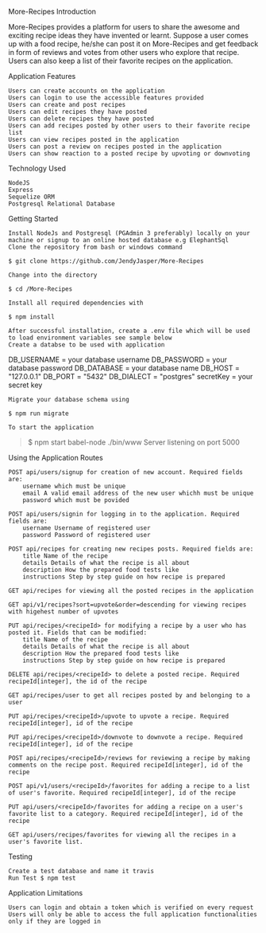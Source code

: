 More-Recipes
Introduction

More-Recipes provides a platform for users to share the awesome and exciting recipe ideas they have invented or learnt.
Suppose a user comes up with a food recipe, he/she can post it on More-Recipes and get feedback in form of reviews and votes from other users who explore that recipe. Users can also keep a list of their favorite recipes on the application.

Application Features

    Users can create accounts on the application
    Users can login to use the accessible features provided
    Users can create and post recipes
    Users can edit recipes they have posted
    Users can delete recipes they have posted
    Users can add recipes posted by other users to their favorite recipe list
    Users can view recipes posted in the application
    Users can post a review on recipes posted in the application
    Users can show reaction to a posted recipe by upvoting or downvoting


Technology Used

    NodeJS
    Express
    Sequelize ORM
    Postgresql Relational Database

Getting Started

    Install NodeJs and Postgresql (PGAdmin 3 preferably) locally on your machine or signup to an online hosted database e.g ElephantSql
    Clone the repository from bash or windows command

    $ git clone https://github.com/JendyJasper/More-Recipes

    Change into the directory

    $ cd /More-Recipes

    Install all required dependencies with

    $ npm install

    After successful installation, create a .env file which will be used to load environment variables see sample below
    Create a databse to be used with application

DB_USERNAME = your database username
DB_PASSWORD = your database password
DB_DATABASE = your database name
DB_HOST = "127.0.0.1"
DB_PORT = "5432"
DB_DIALECT = "postgres"
secretKey = your secret key

    Migrate your database schema using

    $ npm run migrate

    To start the application

> $ npm start
> babel-node ./bin/www
> Server listening on port 5000

Using the Application
Routes

    POST api/users/signup for creation of new account. Required fields are:
        username which must be unique
        email A valid email address of the new user whichh must be unique
        password which must be povided
        
    POST api/users/signin for logging in to the application. Required fields are:
        username Username of registered user
        password Password of registered user

    POST api/recipes for creating new recipes posts. Required fields are:
        title Name of the recipe
        details Details of what the recipe is all about
        description How the prepared food tests like
        instructions Step by step guide on how recipe is prepared

    GET api/recipes for viewing all the posted recipes in the application

    GET api/v1/recipes?sort=upvote&order=descending for viewing recipes with higehest number of upvotes

    PUT api/recipes/<recipeId> for modifying a recipe by a user who has posted it. Fields that can be modified:
        title Name of the recipe
        details Details of what the recipe is all about
        description How the prepared food tests like
        instructions Step by step guide on how recipe is prepared

    DELETE api/recipes/<recipeId> to delete a posted recipe. Required recipeId[integer], the id of the recipe

    GET api/recipes/user to get all recipes posted by and belonging to a user

    PUT api/recipes/<recipeId>/upvote to upvote a recipe. Required recipeId[integer], id of the recipe

    PUT api/recipes/<recipeId>/downvote to downvote a recipe. Required recipeId[integer], id of the recipe

    POST api/recipes/<recipeId>/reviews for reviewing a recipe by making comments on the recipe post. Required recipeId[integer], id of the recipe

    POST api/v1/users/<recipeId>/favorites for adding a recipe to a list of user's favorite. Required recipeId[integer], id of the recipe

    PUT api/users/<recipeId>/favorites for adding a recipe on a user's favorite list to a category. Required recipeId[integer], id of the recipe

    GET api/users/recipes/favorites for viewing all the recipes in a user's favorite list.

Testing

    Create a test database and name it travis
    Run Test $ npm test

Application Limitations

    Users can login and obtain a token which is verified on every request
    Users will only be able to access the full application functionalities only if they are logged in
